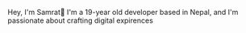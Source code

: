 Hey, I'm Samrat👋
I'm a 19-year old developer based in Nepal, and I'm passionate about crafting digital expirences

